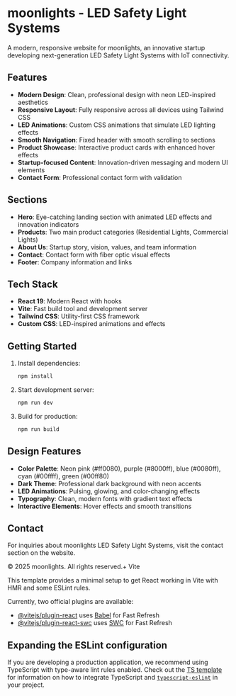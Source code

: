 # moonlights - LED Safety Light Systems

A modern, responsive website for moonlights, an innovative startup developing next-generation LED Safety Light Systems with IoT connectivity.

## Features

- **Modern Design**: Clean, professional design with neon LED-inspired aesthetics
- **Responsive Layout**: Fully responsive across all devices using Tailwind CSS
- **LED Animations**: Custom CSS animations that simulate LED lighting effects
- **Smooth Navigation**: Fixed header with smooth scrolling to sections
- **Product Showcase**: Interactive product cards with enhanced hover effects
- **Startup-focused Content**: Innovation-driven messaging and modern UI elements
- **Contact Form**: Professional contact form with validation

## Sections

- **Hero**: Eye-catching landing section with animated LED effects and innovation indicators
- **Products**: Two main product categories (Residential Lights, Commercial Lights)
- **About Us**: Startup story, vision, values, and team information
- **Contact**: Contact form with fiber optic visual effects
- **Footer**: Company information and links

## Tech Stack

- **React 19**: Modern React with hooks
- **Vite**: Fast build tool and development server
- **Tailwind CSS**: Utility-first CSS framework
- **Custom CSS**: LED-inspired animations and effects

## Getting Started

1. Install dependencies:
   ```bash
   npm install
   ```

2. Start development server:
   ```bash
   npm run dev
   ```

3. Build for production:
   ```bash
   npm run build
   ```

## Design Features

- **Color Palette**: Neon pink (#ff0080), purple (#8000ff), blue (#0080ff), cyan (#00ffff), green (#00ff80)
- **Dark Theme**: Professional dark background with neon accents
- **LED Animations**: Pulsing, glowing, and color-changing effects
- **Typography**: Clean, modern fonts with gradient text effects
- **Interactive Elements**: Hover effects and smooth transitions

## Contact

For inquiries about moonlights LED Safety Light Systems, visit the contact section on the website.

© 2025 moonlights. All rights reserved.+ Vite

This template provides a minimal setup to get React working in Vite with HMR and some ESLint rules.

Currently, two official plugins are available:

- [@vitejs/plugin-react](https://github.com/vitejs/vite-plugin-react/blob/main/packages/plugin-react) uses [Babel](https://babeljs.io/) for Fast Refresh
- [@vitejs/plugin-react-swc](https://github.com/vitejs/vite-plugin-react/blob/main/packages/plugin-react-swc) uses [SWC](https://swc.rs/) for Fast Refresh

## Expanding the ESLint configuration

If you are developing a production application, we recommend using TypeScript with type-aware lint rules enabled. Check out the [TS template](https://github.com/vitejs/vite/tree/main/packages/create-vite/template-react-ts) for information on how to integrate TypeScript and [`typescript-eslint`](https://typescript-eslint.io) in your project.
